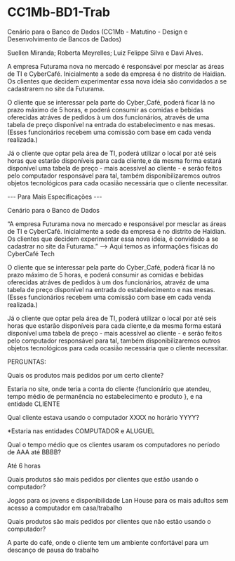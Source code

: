 # CC1Mb-BD1-Trab
Cenário para o Banco de Dados (CC1Mb - Matutino - Design e Desenvolvimento de Bancos de Dados)

Suellen Miranda; Roberta Meyrelles; Luiz Felippe Silva e Davi Alves.

A empresa Futurama nova no mercado é responsável por mesclar as áreas de TI e CyberCafé. Inicialmente a sede da empresa é no distrito de Haidian. Os clientes que decidem experimentar essa nova ideia são convidados a se cadastrarem no site da Futurama. 

O cliente que se interessar pela parte do Cyber_Café, poderá ficar lá no prazo máximo de 5 horas, e poderá consumir as comidas e bebidas oferecidas atráves de pedidos à um dos funcionários, através de uma tabela de preço disponível na entrada do estabelecimento e nas mesas. (Esses funcionários recebem uma comissão com base em cada venda realizada.) 

Já o cliente que optar pela área de TI, poderá utilizar o local por até seis horas que estarão disponíveis para cada cliente,e da mesma forma estará disponível uma tabela de preço - mais acessível ao cliente - e serão feitos pelo computador responsável para tal, também disponibilizaremos outros objetos tecnológicos para cada ocasião necessária que o cliente necessitar.






--- Para Mais Especificações ---


Cenário para o Banco de Dados 

“A empresa Futurama nova no mercado e responsável por mesclar as áreas de TI e CyberCafé. Inicialmente a sede da empresa é no distrito de Haidian. Os clientes que decidem experimentar essa nova ideia, é convidado a se cadastrar no site da Futurama.” --> Aqui temos as informações físicas do CyberCafé Tech

O cliente que se interessar pela parte do Cyber_Café, poderá ficar lá no prazo máximo de 5 horas, e poderá consumir as comidas e bebidas oferecidas atráves de pedidos à um dos funcionários, atravéz de uma tabela de preço disponível na entrada do estabelecimento e nas mesas. (Esses funcionários recebem uma comissão com base em cada venda realizada.)

Já o cliente que optar pela área de TI, poderá utilizar o local por até seis horas que estarão disponíveis para cada cliente,e da mesma forma estará disponível uma tabela de preço - mais acessível ao cliente - e serão feitos pelo computador responsável para tal, também disponibilizaremos outros objetos tecnológicos para cada ocasião necessária que o cliente necessitar.

PERGUNTAS:

Quais os produtos mais pedidos por um certo cliente?

Estaria no site, onde teria a conta do cliente {funcionário que atendeu, tempo médio de permanência no estabelecimento e produto }, e na entidade CLIENTE

Qual cliente estava usando o computador XXXX no horário YYYY?

*Estaria nas entidades COMPUTADOR e ALUGUEL

Qual o tempo médio que os clientes usaram os computadores no período de AAA até BBBB?

Até 6 horas

Quais produtos são mais pedidos por clientes que estão usando o computador?

Jogos para os jovens e disponibilidade Lan House para os mais adultos sem acesso a computador em casa/trabalho

Quais produtos são mais pedidos por clientes que não estão usando o computador?

A parte do café, onde o cliente tem um ambiente confortável para um descanço de pausa do trabalho

